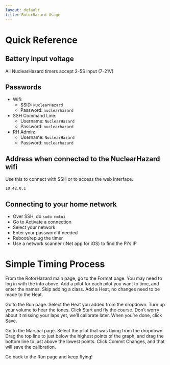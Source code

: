 ```yaml
---
layout: default
title: RotorHazard Usage
---
```


# Quick Reference

## Battery input voltage

All NuclearHazard timers accept 2-5S input (7-21V)

## Passwords

- Wifi:
    - SSID: `NuclearHazard`
    - Password: `nuclearhazard`
- SSH Command Line:
    - Username: `NuclearHazard`
    - Password: `nuclearhazard`
- RH Admin:
    - Username: `NuclearHazard`
    - Password: `nuclearhazard`

## Address when connected to the NuclearHazard wifi

Use this to connect with SSH or to access the web interface.

`10.42.0.1`

## Connecting to your home network

- Over SSH, do ```sudo nmtui```
- Go to Activate a connection
- Select your network
- Enter your password if needed
- Reboot/replug the timer
- Use a network scanner (iNet app for iOS) to find the Pi's IP

# Simple Timing Process

From the RotorHazard main page, go to the Format page. You may need to log in with the info above. Add a pilot for each pilot you want to time, and enter the names. Skip adding a class. Add a Heat, no changes need to be made to the Heat.

Go to the Run page. Select the Heat you added from the dropdown. Turn up your volume to hear the tones. Click Start and fly the course. Don’t worry about it missing your laps yet, we’ll calibrate later. When you’re done, click Save.

Go to the Marshal page. Select the pilot that was flying from the dropdown. Drag the top line to just below the highest points of the graph, and drag the bottom line to just above the lowest points. Click Commit Changes, and that will save the calibration.

Go back to the Run page and keep flying!
